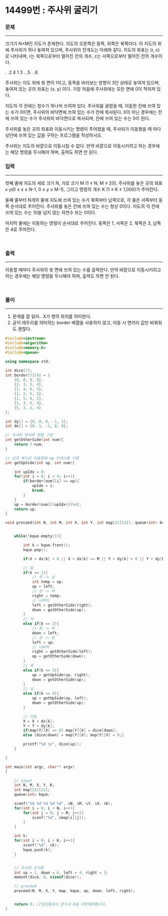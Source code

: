 14499번 : 주사위 굴리기
=============  

### 문제  
***  
크기가 N×M인 지도가 존재한다. 지도의 오른쪽은 동쪽, 위쪽은 북쪽이다. 이 지도의 위에 주사위가 하나 놓여져 있으며, 주사위의 전개도는 아래와 같다. 지도의 좌표는 (r, c)로 나타내며, r는 북쪽으로부터 떨어진 칸의 개수, c는 서쪽으로부터 떨어진 칸의 개수이다.

. .2
4 1 3
. .5
. .6

주사위는 지도 위에 윗 면이 1이고, 동쪽을 바라보는 방향이 3인 상태로 놓여져 있으며, 놓여져 있는 곳의 좌표는 (x, y) 이다. 가장 처음에 주사위에는 모든 면에 0이 적혀져 있다.

지도의 각 칸에는 정수가 하나씩 쓰여져 있다. 주사위를 굴렸을 때, 이동한 칸에 쓰여 있는 수가 0이면, 주사위의 바닥면에 쓰여 있는 수가 칸에 복사된다. 0이 아닌 경우에는 칸에 쓰여 있는 수가 주사위의 바닥면으로 복사되며, 칸에 쓰여 있는 수는 0이 된다.

주사위를 놓은 곳의 좌표와 이동시키는 명령이 주어졌을 때, 주사위가 이동했을 때 마다 상단에 쓰여 있는 값을 구하는 프로그램을 작성하시오.

주사위는 지도의 바깥으로 이동시킬 수 없다. 만약 바깥으로 이동시키려고 하는 경우에는 해당 명령을 무시해야 하며, 출력도 하면 안 된다.
<br>

### 입력
***

첫째 줄에 지도의 세로 크기 N, 가로 크기 M (1 ≤ N, M ≤ 20), 주사위를 놓은 곳의 좌표 x y(0 ≤ x ≤ N-1, 0 ≤ y ≤ M-1), 그리고 명령의 개수 K (1 ≤ K ≤ 1,000)가 주어진다.

둘째 줄부터 N개의 줄에 지도에 쓰여 있는 수가 북쪽부터 남쪽으로, 각 줄은 서쪽부터 동쪽 순서대로 주어진다. 주사위를 놓은 칸에 쓰여 있는 수는 항상 0이다. 지도의 각 칸에 쓰여 있는 수는 10을 넘지 않는 자연수 또는 0이다.

마지막 줄에는 이동하는 명령이 순서대로 주어진다. 동쪽은 1, 서쪽은 2, 북쪽은 3, 남쪽은 4로 주어진다.

<br>

### 출력
***

이동할 때마다 주사위의 윗 면에 쓰여 있는 수를 출력한다. 만약 바깥으로 이동시키려고 하는 경우에는 해당 명령을 무시해야 하며, 출력도 하면 안 된다.

<br>

### 풀이
***

1. 문제를 잘 읽자.. X가 행의 위치를 의미한다.
2. 굳이 테두리를 의미하는 border 배열을 사용하지 않고, 
이동 시 면끼리 값만 바꿔줘도 괜찮다.


```c++
#include<iostream>
#include<algorithm>
#include<memory.h>
#include<queue>

using namespace std;

int dice[7];
int border[7][4] = {
	{0, 0, 0, 0},
	{2, 3, 5, 4},
	{1, 4, 6, 3},
	{1, 2, 6, 5},
	{1, 5, 6, 2},
	{1, 3, 6, 4},
	{5, 3, 2, 4}
};

int dy[] = {0, 0, 0, -1, 1};
int dx[] = {0, 1, -1, 0, 0};

// 주사위 반대쪽 면을 구함
int getOtherSide(int num){
	return 7-num;
}

// 남과 북으로 이동할때 up 인덱스를 구함
int getUpSide(int up, int num){

	int upIdx = 0;
	for(int i = 0; i < 4; i++){
		if(border[num][i] == up){
			upIdx = i;
			break;
		}
	}
	up = border[num][(upIdx+3)%4];
	return up;
}

void proceed(int N, int M, int X, int Y, int map[21][21], queue<int> kque, int up, int down, int left, int right){


	while(!kque.empty()){

		int k = kque.front();
		kque.pop();

		if(X + dx[k] < 0 || X + dx[k] >= M || Y + dy[k] < 0 || Y + dy[k] >= N) continue;

		// 동
		if(k == 1){
			// 좌 -> 상
			int temp = up;
			up = left;
			// 상 -> 우
			right = temp;
			// 나머지
			left = getOtherSide(right);
			down = getOtherSide(up);
		}
		// 서
		else if(k == 2){
			// 좌 -> 하
			down = left;
			// 상 -> 좌
			left = up;
			// 나머지
			right = getOtherSide(left);
			up = getOtherSide(down);
		}
		// 북
		else if(k == 3){
			up = getUpSide(up, right);
			down = getOtherSide(up);
		}
		// 남
		else if(k == 4){
			up = getUpSide(up, left);
			down = getOtherSide(up);
		}

		// 이동
		X = X + dx[k];
		Y = Y + dy[k];
		if(map[Y][X] == 0) map[Y][X] = dice[down];
		else {dice[down] = map[Y][X]; map[Y][X] = 0;}

		printf("%d \n", dice[up]);
	}

}

int main(int argc, char** argv)
{

	// input
	int N, M, X, Y, K;
	int map[21][21];
	queue<int> kque;

	scanf("%d %d %d %d %d", &N, &M, &Y, &X, &K);
	for(int i = 0; i < N; i++){
		for(int j = 0; j < M; j++){
			scanf("%d", &map[i][j]);
		}
	}

	int k;
	for(int i = 0; i < K; i++){
		scanf("%d", &k);
		kque.push(k);
	}


	// 주사위 초기화
	int up = 1, down = 6, left = 4, right = 3;
	memset(dice, 0, sizeof(dice));

	// proceed
	proceed(N, M, X, Y, map, kque, up, down, left, right);


	return 0; //정상종료시 반드시 0을 리턴해야합니다.
}
```
